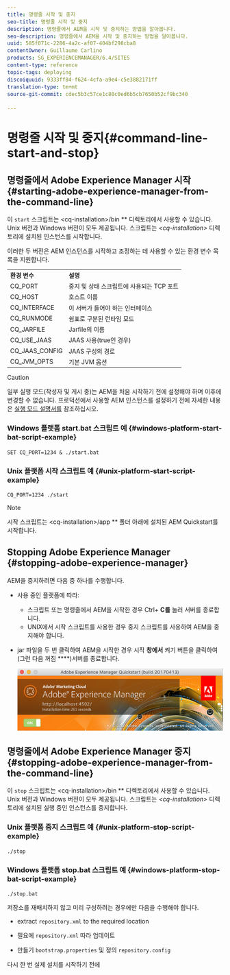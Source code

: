 ```yaml
---
title: 명령줄 시작 및 중지
seo-title: 명령줄 시작 및 중지
description: 명령줄에서 AEM을 시작 및 중지하는 방법을 알아봅니다.
seo-description: 명령줄에서 AEM을 시작 및 중지하는 방법을 알아봅니다.
uuid: 585f071c-2286-4a2c-af07-404bf298cba8
contentOwner: Guillaume Carlino
products: SG_EXPERIENCEMANAGER/6.4/SITES
content-type: reference
topic-tags: deploying
discoiquuid: 9333ff84-f624-4cfa-a9e4-c5e3882171ff
translation-type: tm+mt
source-git-commit: cdec5b3c57ce1c80c0ed6b5cb7650b52cf9bc340

---
```



# 명령줄 시작 및 중지{#command-line-start-and-stop}

## 명령줄에서 Adobe Experience Manager 시작 {#starting-adobe-experience-manager-from-the-command-line}

이 `start` 스크립트는 &lt;cq-installation>/bin ** 디렉토리에서 사용할 수 있습니다. Unix 버전과 Windows 버전이 모두 제공됩니다. 스크립트는 *&lt;cq-installation>* 디렉토리에 설치된 인스턴스를 시작합니다.

이러한 두 버전은 AEM 인스턴스를 시작하고 조정하는 데 사용할 수 있는 환경 변수 목록을 지원합니다.

<table> 
 <tbody> 
  <tr> 
   <td><strong>환경 변수 </strong></td> 
   <td><strong>설명 </strong></td> 
  </tr> 
  <tr> 
   <td>CQ_PORT</td> 
   <td>중지 및 상태 스크립트에 사용되는 TCP 포트<br /> </td> 
  </tr> 
  <tr> 
   <td>CQ_HOST</td> 
   <td>호스트 이름<br /> </td> 
  </tr> 
  <tr> 
   <td>CQ_INTERFACE</td> 
   <td>이 서버가 들어야 하는 인터페이스<br /> </td> 
  </tr> 
  <tr> 
   <td>CQ_RUNMODE</td> 
   <td>쉼표로 구분된 런타임 모드<br /> </td> 
  </tr> 
  <tr> 
   <td>CQ_JARFILE</td> 
   <td>Jarfile의 이름<br /> </td> 
  </tr> 
  <tr> 
   <td>CQ_USE_JAAS</td> 
   <td>JAAS 사용(true인 경우)<br /> </td> 
  </tr> 
  <tr> 
   <td>CQ_JAAS_CONFIG</td> 
   <td>JAAS 구성의 경로<br /> </td> 
  </tr> 
  <tr> 
   <td>CQ_JVM_OPTS</td> 
   <td>기본 JVM 옵션<br /> </td> 
  </tr> 
 </tbody> 
</table>

>[!CAUTION]
>
>일부 실행 모드(작성자 및 게시 중)는 AEM을 처음 시작하기 전에 설정해야 하며 이후에 변경할 수 없습니다. 프로덕션에서 사용할 AEM 인스턴스를 설정하기 전에 자세한 내용은 [실행 모드 설명서를](/help/sites-deploying/configure-runmodes.md) 참조하십시오.

### Windows 플랫폼 start.bat 스크립트 예 {#windows-platform-start-bat-script-example}

```shell
SET CQ_PORT=1234 & ./start.bat
```

### Unix 플랫폼 시작 스크립트 예 {#unix-platform-start-script-example}

```shell
CQ_PORT=1234 ./start
```

>[!NOTE]
>
>시작 스크립트는 &lt;cq-installation>/app ** 폴더 아래에 설치된 AEM Quickstart를 시작합니다.

## Stopping Adobe Experience Manager {#stopping-adobe-experience-manager}

AEM을 중지하려면 다음 중 하나를 수행합니다.

* 사용 중인 플랫폼에 따라:

   * 스크립트 또는 명령줄에서 AEM을 시작한 경우 Ctrl+ **C를** 눌러 서버를 종료합니다.
   * UNIX에서 시작 스크립트를 사용한 경우 중지 스크립트를 사용하여 AEM을 중지해야 합니다.

* jar 파일을 두 번 클릭하여 AEM을 시작한 경우 시작 **창에서** 켜기 버튼을 클릭하여(그런 다음 꺼짐 ****)서버를 종료합니다.

   ![chlimage_1-63](assets/chlimage_1-63.png)

## 명령줄에서 Adobe Experience Manager 중지 {#stopping-adobe-experience-manager-from-the-command-line}

이 `stop` 스크립트는 &lt;cq-installation>/bin ** 디렉토리에서 사용할 수 있습니다. Unix 버전과 Windows 버전이 모두 제공됩니다. 스크립트는 *&lt;cq-installation>* 디렉토리에 설치된 실행 중인 인스턴스를 중지합니다.

### Unix 플랫폼 중지 스크립트 예 {#unix-platform-stop-script-example}

```shell
./stop
```

### Windows 플랫폼 stop.bat 스크립트 예 {#windows-platform-stop-bat-script-example}

```shell
./stop.bat
```

저장소를 재배치하지 않고 미리 구성하려는 경우에만 다음을 수행해야 합니다.

* extract `repository.xml` to the required location

* 필요에 `repository.xml` 따라 업데이트

* 만들기 `bootstrap.properties` 및 정의 `repository.config`

다시 한 번 실제 설치를 시작하기 전에

